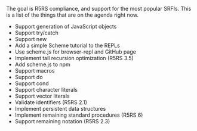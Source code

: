 The goal is R5RS compliance, and support for the most popular SRFIs.
This is a list of the things that are on the agenda right now.

* Support generation of JavaScript objects
* Support try/catch
* Support new
* Add a simple Scheme tutorial to the REPLs
* Use scheme.js for browser-repl and GitHub page
* Implement tail recursion optimization (R5RS 3.5)
* Add scheme.js to npm
* Support macros
* Support do
* Support cond
* Support character literals
* Support vector literals
* Validate identifiers (R5RS 2.1)
* Implement persistent data structures
* Implement remaining standard procedures (R5RS 6)
* Support remaining notation (R5RS 2.3)
